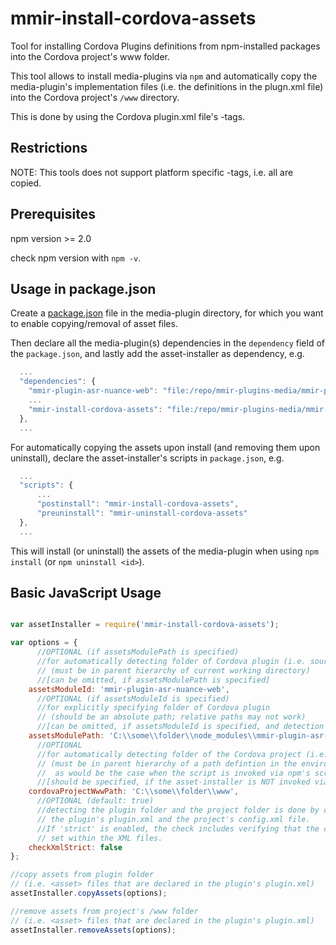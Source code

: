 # mmir-install-cordova-assets

Tool for installing Cordova Plugins <asset> definitions from npm-installed packages into the Cordova project's www folder.

This tool allows to install media-plugins via `npm` and automatically copy the media-plugin's implementation files
(i.e. the <asset> definitions in the plugn.xml file) into the Cordova project's `/www` directory.

This is done by using the Cordova plugin.xml file's <asset>-tags.


## Restrictions

NOTE: This tools does not support platform specific <asset>-tags, i.e. all <asset> are copied.

## Prerequisites

npm version >= 2.0

check npm version with `npm -v`.

## Usage in package.json

Create a [package.json][1] file in the media-plugin directory, for which you want to
enable copying/removal of asset files.

Then declare all the media-plugin(s) dependencies in the `dependency` field of the
 `package.json`, and lastly add the asset-installer as dependency, e.g.

```javascript
  ...
  "dependencies": {
	"mmir-plugin-asr-nuance-web": "file:/repo/mmir-plugins-media/mmir-plugin-asr-nuance-web",
	...
	"mmir-install-cordova-assets": "file:/repo/mmir-plugins-media/mmir-install-cordova-assets"
  },
  ...
```


For automatically copying the assets upon install (and removing them upon uninstall), declare the
asset-installer's scripts in `package.json`, e.g.
```javascript
  ...
  "scripts": {
      ...
	  "postinstall": "mmir-install-cordova-assets",
	  "preuninstall": "mmir-uninstall-cordova-assets"
  },
  ...
```

This will install (or uninstall) the assets of the media-plugin when using `npm install`
(or `npm uninstall <id>`).


## Basic JavaScript Usage

```javascript

var assetInstaller = require('mmir-install-cordova-assets');

var options = {
      //OPTIONAL (if assetsModulePath is specified)
	  //for automatically detecting folder of Cordova plugin (i.e. source of plugin assets)
	  // (must be in parent hierarchy of current working directory)
	  //[can be omitted, if assetsModulePath is specified]
    assetsModuleId: 'mmir-plugin-asr-nuance-web',
      //OPTIONAL (if assetsModuleId is specified)
	  //for explicitly specifying folder of Cordova plugin
	  // (should be an absolute path; relative paths may not work)
	  //[can be omitted, if assetsModuleId is specified, and detection mechanism works]
	assetsModulePath: 'C:\\some\\folder\\node_modules\\mmir-plugin-asr-nuance-web',
	  //OPTIONAL
	  //for automatically detecting folder of the Cordova project (i.e. target for plugin assets)
	  // (must be in parent hierarchy of a path defintion in the environment's path variable
	  //  as would be the case when the script is invoked via npm's script mechanism)
	  //[should be specified, if the asset-installer is NOT invoked via npm's script mechanism]
	cordovaProjectWwwPath: 'C:\\some\\folder\\www',
	  //OPTIONAL (default: true)
	  //detecting the plugin folder and the project folder is done by checking for
	  // the plugin's plugin.xml and the project's config.xml file.
	  //If 'strict' is enabled, the check includes verifying that the correct xmlns attributes are
	  // set within the XML files.
	checkXmlStrict: false
};

//copy assets from plugin folder
// (i.e. <asset> files that are declared in the plugin's plugin.xml)
assetInstaller.copyAssets(options);

//remove assets from project's /www folder
// (i.e. <asset> files that are declared in the plugin's plugin.xml)
assetInstaller.removeAssets(options);


```


[1]: https://docs.npmjs.com/files/package.json